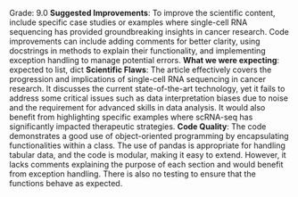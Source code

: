 Grade: 9.0
**Suggested Improvements**: To improve the scientific content, include specific case studies or examples where single-cell RNA sequencing has provided groundbreaking insights in cancer research. Code improvements can include adding comments for better clarity, using docstrings in methods to explain their functionality, and implementing exception handling to manage potential errors.
**What we were expecting**: expected to list, dict
**Scientific Flaws**: The article effectively covers the progression and implications of single-cell RNA sequencing in cancer research. It discusses the current state-of-the-art technology, yet it fails to address some critical issues such as data interpretation biases due to noise and the requirement for advanced skills in data analysis. It would also benefit from highlighting specific examples where scRNA-seq has significantly impacted therapeutic strategies.
**Code Quality**: The code demonstrates a good use of object-oriented programming by encapsulating functionalities within a class. The use of pandas is appropriate for handling tabular data, and the code is modular, making it easy to extend. However, it lacks comments explaining the purpose of each section and would benefit from exception handling. There is also no testing to ensure that the functions behave as expected.
